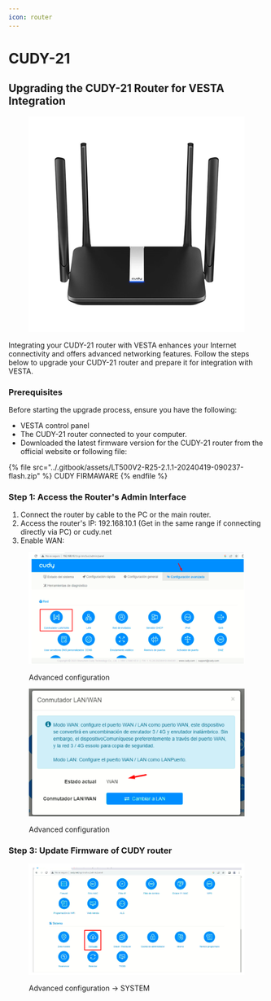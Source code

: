 ```yaml
---
icon: router
---
```


# CUDY-21

## Upgrading the CUDY-21 Router for VESTA Integration

<figure><img src="../.gitbook/assets/image (1) (1) (1) (1) (1) (1).png" alt=""><figcaption></figcaption></figure>

Integrating your CUDY-21 router with VESTA enhances your Internet connectivity and offers advanced networking features. Follow the steps below to upgrade your CUDY-21 router and prepare it for integration with VESTA.

### Prerequisites

Before starting the upgrade process, ensure you have the following:

* VESTA control panel
* The CUDY-21 router connected to your computer.
* Downloaded the latest firmware version for the CUDY-21 router from the official website or following file:&#x20;

{% file src="../.gitbook/assets/LT500V2-R25-2.1.1-20240419-090237-flash.zip" %}
CUDY FIRMAWARE&#x20;
{% endfile %}



### Step 1: Access the Router's Admin Interface

1. Connect the router by cable to the PC or the main router.
2. Access the router's IP: 192.168.10.1 (Get in the same range if connecting directly via PC) or cudy.net
3. Enable WAN:

<figure><img src="../.gitbook/assets/image (9) (1) (1) (1) (1) (1) (1) (1) (1) (1) (1) (1) (1) (1) (1) (1) (1) (1) (1) (1) (1).png" alt=""><figcaption><p>Advanced configuration</p></figcaption></figure>

<figure><img src="../.gitbook/assets/image (13) (1) (1) (1) (1) (1) (1) (1) (1) (1) (1) (1) (1) (1) (1) (1).png" alt=""><figcaption><p>Advanced configuration</p></figcaption></figure>

### Step 3: Update Firmware of CUDY router

<figure><img src="../.gitbook/assets/image (14) (1) (1) (1) (1) (1) (1) (1) (1) (1) (1) (1) (1).png" alt=""><figcaption><p>Advanced configuration -> SYSTEM</p></figcaption></figure>

